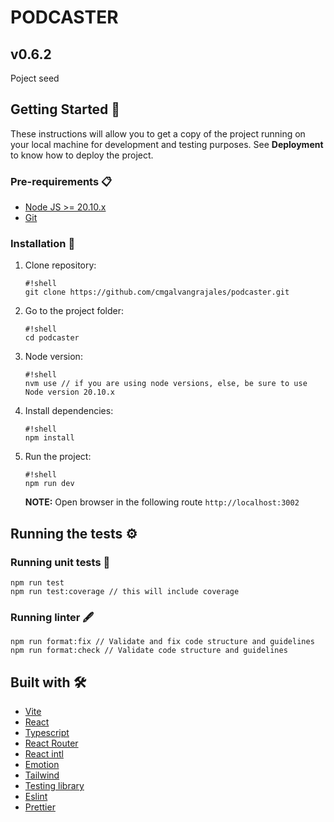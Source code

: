# PODCASTER

## v0.6.2

Poject seed

## Getting Started 🚀

These instructions will allow you to get a copy of the project running on your local machine for development and testing purposes.
See **Deployment** to know how to deploy the project.

### Pre-requirements 📋

[//]: # 'This is an internal comment not shown in the README visually'
[//]: # 'What things do you need to work with the project and how to install them'

- [Node JS >= 20.10.x](https://nodejs.org/es/)
- [Git](https://git-scm.com/)

### Installation 🔧

[//]: # 'A series of step-by-step examples that tells you what to run to have a development environment running'

1.  Clone repository:

        #!shell
        git clone https://github.com/cmgalvangrajales/podcaster.git

1.  Go to the project folder:

        #!shell
        cd podcaster

1.  Node version:

        #!shell
        nvm use // if you are using node versions, else, be sure to use Node version 20.10.x

1.  Install dependencies:

        #!shell
        npm install

1.  Run the project:

        #!shell
        npm run dev

    **NOTE:**
    Open browser in the following route `http://localhost:3002`

## Running the tests ⚙️

[//]: # 'Explain how to run automated tests for this system'

### Running unit tests 🔩

```shell
npm run test
npm run test:coverage // this will include coverage
```

### Running linter 🖋

```shell
npm run format:fix // Validate and fix code structure and guidelines
npm run format:check // Validate code structure and guidelines
```

## Built with 🛠️

[//]: # 'Mention the development libraries and frameworks you used to create your project'

- [Vite](https://vitejs.dev/)
- [React](https://es.reactjs.org/)
- [Typescript](https://www.typescriptlang.org/)
- [React Router](https://reactrouter.com/)
- [React intl](https://formatjs.io/docs/getting-started/installation/)
- [Emotion](https://emotion.sh/docs/introduction)
- [Tailwind](https://tailwindcss.com/)
- [Testing library](https://testing-library.com/)
- [Eslint](https://eslint.org/)
- [Prettier](https://prettier.io/)
